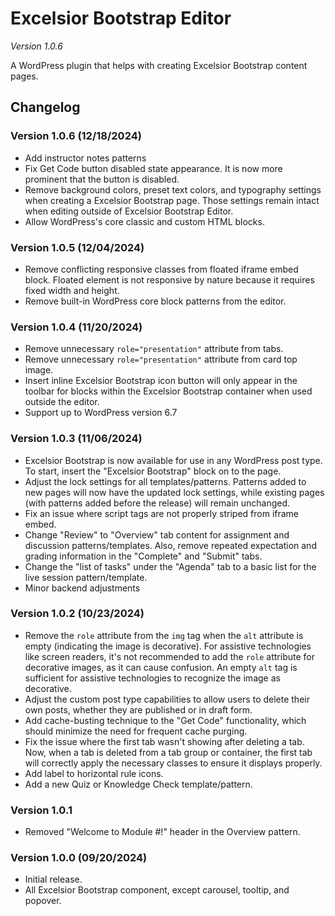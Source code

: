 # Excelsior Bootstrap Editor
_Version 1.0.6_

A WordPress plugin that helps with creating Excelsior Bootstrap content pages.

## Changelog

### Version 1.0.6 (12/18/2024)
- Add instructor notes patterns
- Fix Get Code button disabled state appearance. It is now more prominent that the button is disabled.
- Remove background colors, preset text colors, and typography settings when creating a Excelsior Bootstrap page. Those settings remain intact when editing outside of Excelsior Bootstrap Editor.
- Allow WordPress's core classic and custom HTML blocks.

### Version 1.0.5 (12/04/2024)
- Remove conflicting responsive classes from floated iframe embed block. Floated element is not responsive by nature because it requires fixed width and height.
- Remove built-in WordPress core block patterns from the editor.

### Version 1.0.4 (11/20/2024)
- Remove unnecessary `role="presentation"` attribute from tabs.
- Remove unnecessary `role="presentation"` attribute from card top image.
- Insert inline Excelsior Bootstrap icon button will only appear in the toolbar for blocks within the Excelsior Bootstrap container when used outside the editor.
- Support up to WordPress version 6.7

### Version 1.0.3 (11/06/2024)
- Excelsior Bootstrap is now available for use in any WordPress post type. To start, insert the "Excelsior Bootstrap" block on to the page.
- Adjust the lock settings for all templates/patterns. Patterns added to new pages will now have the updated lock settings, while existing pages (with patterns added before the release) will remain unchanged.
- Fix an issue where script tags are not properly striped from iframe embed.
- Change "Review" to "Overview" tab content for assignment and discussion patterns/templates. Also, remove repeated expectation and grading information in the "Complete" and "Submit" tabs.
- Change the "list of tasks" under the "Agenda" tab to a basic list for the live session pattern/template.
- Minor backend adjustments

### Version 1.0.2 (10/23/2024)
- Remove the `role` attribute from the `img` tag when the `alt` attribute is empty (indicating the image is decorative). For assistive technologies like screen readers, it's not recommended to add the `role` attribute for decorative images, as it can cause confusion. An empty `alt` tag is sufficient for assistive technologies to recognize the image as decorative.
- Adjust the custom post type capabilities to allow users to delete their own posts, whether they are published or in draft form.
- Add cache-busting technique to the "Get Code" functionality, which should minimize the need for frequent cache purging.
- Fix the issue where the first tab wasn't showing after deleting a tab. Now, when a tab is deleted from a tab group or container, the first tab will correctly apply the necessary classes to ensure it displays properly.
- Add label to horizontal rule icons.
- Add a new Quiz or Knowledge Check template/pattern.

### Version 1.0.1
- Removed "Welcome to Module #!" header in the Overview pattern.

### Version 1.0.0 (09/20/2024)
- Initial release.
- All Excelsior Bootstrap component, except carousel, tooltip, and popover.